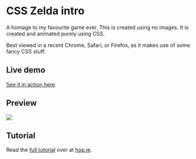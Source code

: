 # CSS Zelda intro

A homage to my favourite game ever. This is created using no images. It is created and animated purely using CSS.

Best viewed in a recent Chrome, Safari, or Firefox, as it makes use of some fancy CSS stuff.

## Live demo

[See it in action here](http://hop.ie/zelda).

## Preview

<img src="http://hop.ie/images/posts/zelda.png" />

## Tutorial

Read the [full tutorial](http://hop.ie/blog/zelda) over at [hop.ie](http://hop.ie).